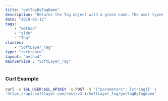 ```yaml
---
title: "getTagByTagName"
description: "Returns the Tag object with a given name. The user types in the tag name and this method returns the tag with that name. "
date: "2018-02-12"
tags:
    - "method"
    - "sldn"
    - "Tag"
classes:
    - "SoftLayer_Tag"
type: "reference"
layout: "method"
mainService : "SoftLayer_Tag"
---
```


### Curl Example
```bash
curl -u $SL_USER:$SL_APIKEY -X POST -d '{"parameters": [string]}' \
'https://api.softlayer.com/rest/v3.1/SoftLayer_Tag/getTagByTagName'
```
